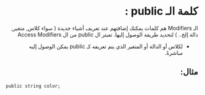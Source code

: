 <div dir=rtl>

# كلمة الـ public :


الـ Modifiers هم كلمات يمكنك إضافتهم عند تعريف أشياء جديدة ( سواء كلاس, متغير, دالة إلخ.. ) لتحديد طريقة الوصول إليها.
تعبتر ال public من ال Access Modifiers


- لكلاس أو الدالة أو المتغير الذي يتم تعريفه كـ public يمكن الوصول إليه مباشرةً.



 ## مثال: 
 
<div dir=ltr>

```
public string color;
```
</div>

</div>
